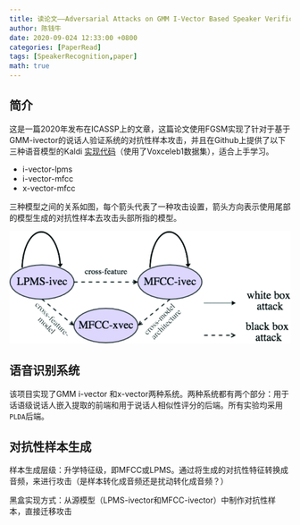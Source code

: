 ```yaml
---
title: 读论文——Adversarial Attacks on GMM I-Vector Based Speaker Verification Systems
author: 陈钱牛
date: 2020-09-024 12:33:00 +0800
categories: [PaperRead]
tags: [SpeakerRecognition,paper]
math: true
---
```


## 简介

这是一篇2020年发布在ICASSP上的文章，这篇论文使用FGSM实现了针对于基于GMM-ivector的说话人验证系统的对抗性样本攻击，并且在Github上提供了以下三种语音模型的Kaldi [实现代码](https://github.com/lixucuhk/adversarial-attack-on-GMM-i-vector-based-speaker-verification-systems)（使用了Voxceleb1数据集），适合上手学习。

- i-vector-lpms
- i-vector-mfcc
- x-vector-mfcc

三种模型之间的关系如图，每个箭头代表了一种攻击设置，箭头方向表示使用尾部的模型生成的对抗性样本去攻击头部所指的模型。

![li2-p5-li-large](../assets/img/posts/2020-09-24-Paper_Read_1/li2-p5-li-large.gif)

## 语音识别系统

该项目实现了GMM i-vector 和x-vector两种系统。两种系统都有两个部分：用于话语级说话人嵌入提取的前端和用于说话人相似性评分的后端。所有实验均采用``PLDA``后端。

## 对抗性样本生成

样本生成层级：升学特征级，即MFCC或LPMS。通过将生成的对抗性特征转换成音频，来进行攻击（是样本转化成音频还是扰动转化成音频？）

黑盒实现方式：从源模型（LPMS-ivector和MFCC-ivector）中制作对抗性样本，直接迁移攻击









